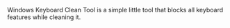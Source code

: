 Windows Keyboard Clean Tool is a simple little tool that blocks all keyboard features while cleaning it.
